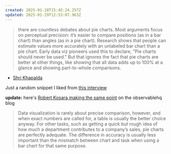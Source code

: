 ```yaml
---
created: 2025-01-28T15:45:24.257Z
updated: 2025-01-29T12:53:07.963Z
---
```

> there are countless debates about pie charts. Most arguments focus on perceptual precision: it’s easier to compare positions (as in a bar chart) than angles (as in a pie chart). Research shows that people can estimate values more accurately with an unlabeled bar chart than a pie chart. Early data viz pioneers used this to declare, "Pie charts should never be used." But that ignores the fact that pie charts are better at other things, like showing that all data adds up to 100% at a glance and showing part-to-whole comparisons.

- [Shri Khapalda](https://thef5.substack.com/p/amen-escaped)

Just a random snippet I liked from [this interview](https://thef5.substack.com/p/amen-escaped)

**update:** here's [Robert Kosara making the same point](https://observablehq.com/blog/truth-about-pie-charts) on the observablehq blog

> Data visualization is rarely about precise comparison, however, and when exact numbers are called for, a table is usually the better choice anyway. For other tasks, such as getting a quick but rough idea of how much a department contributes to a company’s sales, pie charts are perfectly adequate. The difference in accuracy is usually less important than the mismatch between chart and task when using a bar chart for that same purpose.